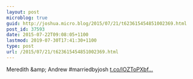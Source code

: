 ```yaml
---
layout: post
microblog: true
guid: http://joshua.micro.blog/2015/07/21/t623615454851002369.html
post_id: 37593
date: 2015-07-22T09:08:05+1100
lastmod: 2019-07-30T17:41:30+1100
type: post
url: /2015/07/21/t623615454851002369.html
---
```

Meredith &amp;amp; Andrew #marriedbyjosh [t.co/lOZToPXbf...](http://t.co/lOZToPXbfT)

